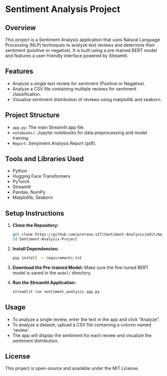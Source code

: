 # Sentiment Analysis Project

## Overview

This project is a Sentiment Analysis application that uses Natural Language Processing (NLP) techniques to analyze text reviews and determine their sentiment (positive or negative). It is built using a pre-trained BERT model and features a user-friendly interface powered by Streamlit.

## Features

* Analyze a single text review for sentiment (Positive or Negative).
* Analyze a CSV file containing multiple reviews for sentiment classification.
* Visualize sentiment distribution of reviews using matplotlib and seaborn.

## Project Structure

* `app.py`: The main Streamlit app file.
* `notebooks/`: Jupyter notebooks for data preprocessing and model training.
* `Report`: Senyiment Analysis Report (pdf).

## Tools and Libraries Used

* Python
* Hugging Face Transformers
* PyTorch
* Streamlit
* Pandas, NumPy
* Matplotlib, Seaborn

## Setup Instructions

1. **Clone the Repository:**

   ```bash
   git clone https://github.com/prerana-v27/Sentiment-Analysis/edit/main/README.md
   cd Sentiment-Analysis-Project
   ```

2. **Install Dependencies:**

   ```bash
   pip install -r requirements.txt
   ```

3. **Download the Pre-trained Model:**
   Make sure the fine-tuned BERT model is saved in the `model/` directory.

4. **Run the Streamlit Application:**

   ```bash
   streamlit run sentiment_analysis_app.py
   ```

## Usage

* To analyze a single review, enter the text in the app and click "Analyze".
* To analyze a dataset, upload a CSV file containing a column named 'review'.
* The app will display the sentiment for each review and visualize the sentiment distribution.

## License

This project is open-source and available under the MIT License.
